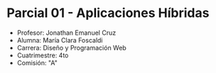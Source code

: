 # Parcial 01 - Aplicaciones Híbridas

- Profesor: Jonathan Emanuel Cruz
- Alumna: María Clara Foscaldi
- Carrera: Diseño y Programación Web
- Cuatrimestre: 4to
- Comisión: "A"

